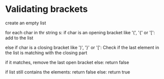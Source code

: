 # Validating brackets

create an empty list

for each char in thr string s:
  if char is an opening bracket like '(', '{' or '[':
   add to the list

  else if char is a closing bracket like ')', '}' or '[':
  Check if the last element in the list is matching with the closing part

  if it matches, remove the last open bracket
  else:
   return false

if list still contains the elements:
 return false
else:
 return true    
